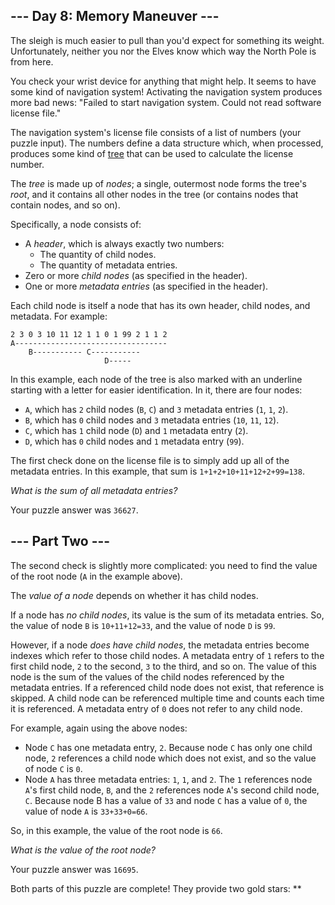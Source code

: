 --- Day 8: Memory Maneuver ---
------------------------------

The sleigh is much easier to pull than you'd expect for something its
weight. Unfortunately, neither you nor the Elves know which way the
North Pole is from here.

You check your wrist device for anything that might help. It seems to
have some kind of navigation system! Activating the navigation system
produces more bad news: "Failed to start navigation system. Could not
read software license file."

The navigation system's license file consists of a list of numbers (your
puzzle input). The numbers define a data structure which, when
processed, produces some kind of [tree] that can be used to calculate
the license number.

The *tree* is made up of *nodes*; a single, outermost node forms the
tree's *root*, and it contains all other nodes in the tree (or contains
nodes that contain nodes, and so on).

Specifically, a node consists of:

-   A *header*, which is always exactly two numbers:
    -   The quantity of child nodes.
    -   The quantity of metadata entries.
-   Zero or more *child nodes* (as specified in the header).
-   One or more *metadata entries* (as specified in the header).

Each child node is itself a node that has its own header, child nodes,
and metadata. For example:

    2 3 0 3 10 11 12 1 1 0 1 99 2 1 1 2
    A----------------------------------
        B----------- C-----------
                         D-----

In this example, each node of the tree is also marked with an underline
starting with a letter for easier identification. In it, there are four
nodes:

-   `A`, which has `2` child nodes (`B`, `C`) and `3` metadata entries
    (`1`, `1`, `2`).
-   `B`, which has `0` child nodes and `3` metadata entries (`10`, `11`,
    `12`).
-   `C`, which has `1` child node (`D`) and `1` metadata entry (`2`).
-   `D`, which has `0` child nodes and `1` metadata entry (`99`).

The first check done on the license file is to simply add up all of the
metadata entries. In this example, that sum is
`1+1+2+10+11+12+2+99=138`.

*What is the sum of all metadata entries?*

Your puzzle answer was `36627`.

--- Part Two ---
----------------

The second check is slightly more complicated: you need to find the
value of the root node (`A` in the example above).

The *value of a node* depends on whether it has child nodes.

If a node has *no child nodes*, its value is the sum of its metadata
entries. So, the value of node `B` is `10+11+12=33`, and the value of
node `D` is `99`.

However, if a node *does have child nodes*, the metadata entries become
indexes which refer to those child nodes. A metadata entry of `1` refers
to the first child node, `2` to the second, `3` to the third, and so on.
The value of this node is the sum of the values of the child nodes
referenced by the metadata entries. If a referenced child node does not
exist, that reference is skipped. A child node can be referenced
multiple time and counts each time it is referenced. A metadata entry of
`0` does not refer to any child node.

For example, again using the above nodes:

-   Node `C` has one metadata entry, `2`. Because node `C` has only one
    child node, `2` references a child node which does not exist, and so
    the value of node `C` is `0`.
-   Node `A` has three metadata entries: `1`, `1`, and `2`. The `1`
    references node `A`'s first child node, `B`, and the `2` references
    node `A`'s second child node, `C`. Because node B has a value of
    `33` and node `C` has a value of `0`, the value of node `A` is
    `33+33+0=66`.

So, in this example, the value of the root node is `66`.

*What is the value of the root node?*

Your puzzle answer was `16695`.

Both parts of this puzzle are complete! They provide two gold stars:
\*\*

  [tree]: https://en.wikipedia.org/wiki/Tree_(data_structure)
